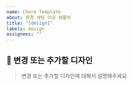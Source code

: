 ```yaml
---
name: Chore Template
about: 환경 세팅 이슈 템플릿
title: "[design]"
labels: design
assignees: ""
---
```


## 🌟 변경 또는 추가할 디자인

> 변경 또는 추가할 디자인에 대해서 설명해주세요
